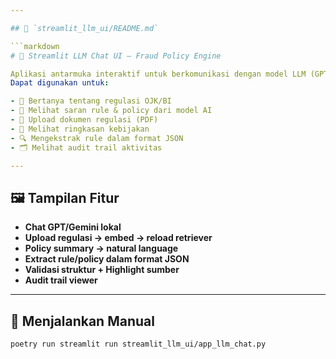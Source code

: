 ```yaml
---

## 📁 `streamlit_llm_ui/README.md`

```markdown
# 💬 Streamlit LLM Chat UI – Fraud Policy Engine

Aplikasi antarmuka interaktif untuk berkomunikasi dengan model LLM (GPT, Gemini, DeepSeek, dll.)  
Dapat digunakan untuk:

- 🤖 Bertanya tentang regulasi OJK/BI
- 🧩 Melihat saran rule & policy dari model AI
- 📄 Upload dokumen regulasi (PDF)
- 🧠 Melihat ringkasan kebijakan
- 🔍 Mengekstrak rule dalam format JSON
- 🗂️ Melihat audit trail aktivitas

---
```


## 🖼️ Tampilan Fitur

- **Chat GPT/Gemini lokal**
- **Upload regulasi → embed → reload retriever**
- **Policy summary → natural language**
- **Extract rule/policy dalam format JSON**
- **Validasi struktur + Highlight sumber**
- **Audit trail viewer**

---

## 🚀 Menjalankan Manual

```bash
poetry run streamlit run streamlit_llm_ui/app_llm_chat.py
